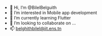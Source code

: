 - 👋 Hi, I’m @BilelBelguith
- 👀 I’m interested in Mobile app development 
- 🌱 I’m currently learning Flutter
- 💞️ I’m looking to collaborate on ...
- 📫 belghithbilel@iit.ens.tn

<!---
BilelBelguith/BilelBelguith is a ✨ special ✨ repository because its `README.md` (this file) appears on your GitHub profile.
You can click the Preview link to take a look at your changes.
--->
